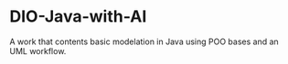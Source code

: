 # DIO-Java-with-AI
A work that contents basic modelation in Java using POO bases and  an UML workflow.
